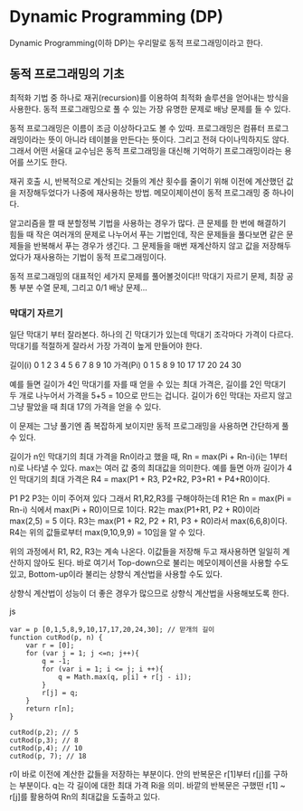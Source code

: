 # Dynamic Programming (DP)

Dynamic Programming(이하 DP)는 우리말로 동적 프로그래밍이라고 한다.


## 동적 프로그래밍의 기초
  최적화 기법 중 하나로 재귀(recursion)를 이용하여 최적화 솔루션을 얻어내는 방식을 사용한다.
  동적 프로그래밍으로 풀 수 있는 가장 유명한 문제로 배낭 문제를 들 수 있다.
  
  동적 프로그래밍은 이름이 조금 이상하다고도 볼 수 있따. 프로그래밍은 컴퓨터 프로그래밍이라는 뜻이 아니라 테이블을 만든다는 뜻이다. 그리고 전혀 다이나믹하지도 않다. 그래서 어떤 서울대 교수님은 동적 프로그래밍을 대신해 기억하기 프로그래밍이라는 용어를 쓰기도 한다.

  재귀 호출 시, 반복적으로 계산되는 것들의 계산 횟수를 줄이기 위해 이전에 계산했던 값을 저장해두었다가 나중에 재사용하는 방법. 메모이제이션이 동적 프로그래밍 중 하나이다.
  
  알고리즘을 짤 때 분할정복 기법을 사용하는 경우가 많다. 큰 문제를 한 번에 해결하기 힘들 때 작은 여러개의 문제로 나누어서 푸는 기법인데, 작은 문제들을 풀다보면 같은 문제들을 반복해서 푸는 경우가 생긴다. 그 문제들을 매번 재계산하지 않고 값을 저장해두었다가 재사용하는 기법이 동적 프로그래밍이다.

  동적 프로그래밍의 대표적인 세가지 문제를 풀어볼것이다!! 막대기 자르기 문제, 최장 공통 부분 수열 문제, 그리고 0/1 배낭 문제...


### 막대기 자르기

  일단 막대기 부터 잘라본다. 하나의 긴 막대기가 있는데 막대기 조각마다 가격이 다르다. 막대기를 적절하게 잘라서 가장 가격이 높게 만들어야 한다.

  길이(i) 0 1 2 3 4 5 6 7 8 9 10
  가격(Pi) 0 1 5 8 9 10 17 17 20 24 30

  예를 들면 길이가 4인 막대기를 자를 때 얻을 수 있는 최대 가격은, 길이를 2인 막대기 두 개로 나누어서 가격을 5+5 = 10으로 만드는 겁니다. 길이가 6인 막대는 자르지 않고 그냥 팔았을 때 최대 17의 가격을 얻을 수 있다.

  이 문제는 그냥 풀기엔 좀 복잡하게 보이지만 동적 프로그래밍을 사용하면 간단하게 풀 수 있다.

  길이가 n인 막대기의 최대 가격을 Rn이라고 했을 때, Rn = max(Pi + Rn-i)(i는 1부터 n)로 나타낼 수 있다. max는 여러 값 중의 최대값을 의미한다. 예를 들면 아까 길이가 4인 막대기의 최대 가격은 R4 = max(P1 + R3, P2+R2, P3+R1 + P4+R0)이다.

  P1 P2 P3는 이미 주어져 있다 그래서 R1,R2,R3를 구해야하는데
  R1은 Rn = max(Pi = Rn-i) 식에서 max(Pi + R0)이므로 1이다.
  R2는 max(P1+R1, P2 + R0)이라 max(2,5) = 5 이다.
  R3는 max(P1 + R2, P2 + R1, P3 + R0)라서 max(6,6,8)이다.
  R4는 위의 값들로부터 max(9,10,9,9) = 10임을 알 수 있다.

  위의 과정에서 R1, R2, R3는 계속 나온다. 이값들을 저장해 두고 재사용하면 일일히 계산하지 않아도 된다. 바로 여기서 Top-down으로 불리는 메모이제이션을 사용할 수도 있고, Bottom-up이라 불리는 상향식 계산법을 사용할 수도 있다.

  상향식 계산법이 성능이 더 좋은 경우가 많으므로 상향식 계산법을 사용해보도록 한다.

  js

    var = p [0,1,5,8,9,10,17,17,20,24,30]; // 맏개의 길이
    function cutRod(p, n) {
        var r = [0];
        for (var j = 1; j <=n; j++){
            q = -1;
            for (var i = 1; i <= j; i ++){
                q = Math.max(q, p[i] + r[j - i]);
            }
            r[j] = q;
        }
        return r[n];
    }

    cutRod(p,2); // 5
    cutRod(p,3); // 8
    cutRod(p,4); // 10
    cutRod(p, 7); // 18

  r이 바로 이전에 계산한 값들을 저장하는 부분이다. 안의 반복문은 r[1]부터 r[j]를 구하는 부분이다. q는 각 길이에 대한 최대 가격 Ri을 의미. 바깥의 반복문은 구했떤 r[1] ~ r[j]를 활용하여 Rn의 최대값을 도출하고 있다.
